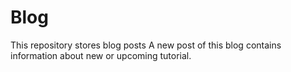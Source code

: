 # Blog
This repository stores blog posts
A new post of this blog contains information about new or upcoming tutorial. 

